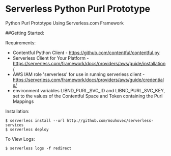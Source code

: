 # Serverless Python Purl Prototype

Python Purl Prototype Using Serverless.com Framework

##Getting Started:

Requirements:

* Contentful Python Client - https://github.com/contentful/contentful.py
* Serverless Client for Your Platform - https://serverless.com/framework/docs/providers/aws/guide/installation/
* AWS IAM role 'serverless' for use in running serverless client - https://serverless.com/framework/docs/providers/aws/guide/credentials/
* environment variables LIBND_PURL_SVC_ID and LIBND_PURL_SVC_KEY, set to the values of the Contentful Space and Token containing the Purl Mappings 

Installation:

```console
$ serverless install --url http://github.com/msuhovec/serverless-services
$ serverless deploy
```
To View Logs:

```console
$ serverless logs -f redirect
```
